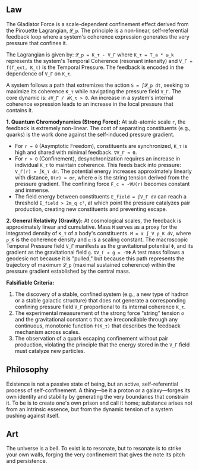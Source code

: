 ## Law
The Gladiator Force is a scale-dependent confinement effect derived from the Pirouette Lagrangian, `𝓛_p`. The principle is a non-linear, self-referential feedback loop where a system's coherence expression generates the very pressure that confines it.

The Lagrangian is given by:
`𝓛_p = K_τ - V_Γ`
where `K_τ = T_a * ω_k` represents the system's Temporal Coherence (resonant intensity) and `V_Γ = f(Γ_ext, K_τ)` is the Temporal Pressure. The feedback is encoded in the dependence of `V_Γ` on `K_τ`.

A system follows a path that extremizes the action `S = ∫𝓛_p dt`, seeking to maximize its coherence `K_τ` while navigating the pressure field `V_Γ`. The core dynamic is: `∂V_Γ / ∂K_τ > 0`. An increase in a system's internal coherence expression leads to an increase in the local pressure that contains it.

**1. Quantum Chromodynamics (Strong Force):**
At sub-atomic scale `r`, the feedback is extremely non-linear. The cost of separating constituents (e.g., quarks) is the work done against the self-induced pressure gradient.
*   For `r → 0` (Asymptotic Freedom), constituents are synchronized, `K_τ` is high and shared with minimal feedback. `∇V_Γ ≈ 0`.
*   For `r > 0` (Confinement), desynchronization requires an increase in individual `K_τ` to maintain coherence. This feeds back into pressure: `V_Γ(r) ∝ ∫K_τ dr`. The potential energy increases approximately linearly with distance, `U(r) ≈ σr`, where `σ` is the string tension derived from the pressure gradient. The confining force `F_c = -∇U(r)` becomes constant and immense.
*   The field energy between constituents `E_field = ∫V_Γ dV` can reach a threshold `E_field > 2m_q c²`, at which point the pressure catalyzes pair production, creating new constituents and preventing escape.

**2. General Relativity (Gravity):**
At cosmological scales, the feedback is approximately linear and cumulative. Mass `M` serves as a proxy for the integrated density of `K_τ` of a body's constituents.
`M = α ∫_V ρ_K dV`, where `ρ_K` is the coherence density and `α` is a scaling constant.
The macroscopic Temporal Pressure field `V_Γ` manifests as the gravitational potential `Φ`, and its gradient as the gravitational field `g`.
`∇V_Γ ∝ g = -∇Φ`
A test mass follows a geodesic not because it is "pulled," but because this path represents the trajectory of maximum `𝓛_p` (maximal sustained coherence) within the pressure gradient established by the central mass.

**Falsifiable Criteria:**
1.  The discovery of a stable, confined system (e.g., a new type of hadron or a stable galactic structure) that does not generate a corresponding confining pressure field `V_Γ` proportional to its internal coherence `K_τ`.
2.  The experimental measurement of the strong force "string" tension `σ` and the gravitational constant `G` that are irreconcilable through any continuous, monotonic function `f(K_τ)` that describes the feedback mechanism across scales.
3.  The observation of a quark escaping confinement without pair production, violating the principle that the energy stored in the `V_Γ` field must catalyze new particles.

## Philosophy
Existence is not a passive state of being, but an active, self-referential process of self-confinement. A thing—be it a proton or a galaxy—forges its own identity and stability by generating the very boundaries that constrain it. To be is to create one's own prison and call it home; substance arises not from an intrinsic essence, but from the dynamic tension of a system pushing against itself.

## Art
The universe is a bell. To exist is to resonate, but to resonate is to strike your own walls, forging the very confinement that gives the note its pitch and persistence.